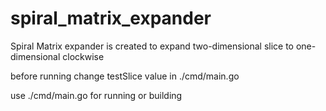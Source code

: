 # spiral_matrix_expander

Spiral Matrix expander is created to expand two-dimensional slice to one-dimensional clockwise


before running change testSlice value in ./cmd/main.go

use ./cmd/main.go for running or building